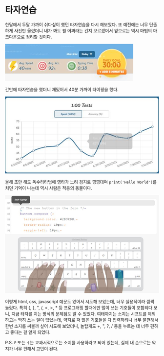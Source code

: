 # 타자연습

한달에서 두달 가까이 쉬다싶이 했던 타자연습을 다시 해보았다. 또 예전에는 너무 단촐하게 사진만 올렸더니 내가 봐도 뭘 어쩌라는 건지 모르겠어서 앞으로는 역시 마법의 마크다운으로 정리할 것이다.



![38minutes](210711.assets/38minutes.JPG)

간만에 타자연습을 했더니 재밌어서 40분 가까이 타이핑을 했다.



![typing](210711.assets/typing.JPG)

올해 초만 해도 독수리타법에 영타가 느려 검지로 낑낑대며 `print('Hello World')`를 치던 기억이 나는데 역시 사람은 적응의 동물이다.



![css](210711.assets/css.JPG)

이렇게 html, css, javascript 예문도 있어서 시도해 보았는데, 너무 실용적이라 깜짝 놀랐다. 특히 {, }, ", /, <, >, * 등 프로그래밍 할때에만 많이 쓰는 기호들이 포함되다 보니, 지금 타자를 치는 방식의 문제점도 알 수 있었다. 여태까지는 소지는 시프트를 제외하고는 딱히 쓰는 일이 없었는데, 약지로 저 많은 기호들을 다 입력하려니 너무 불편해서 한번 소지를 써볼까 싶어 시도해 보았더니, 놀랍게도 +, ", ?, / 등을 누르는 데 너무 편하고 좋다는 걸 알게 되었다. 

P.S. `P` 또는 `ㅔ`는 교과서적으로는 소지를 사용하라고 되어 있는데, 실제 내 손으로는 약지가 너무 편해서 고민이 된다.